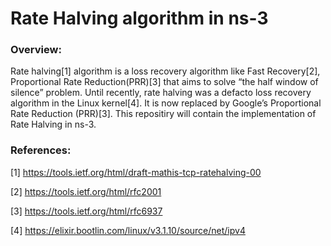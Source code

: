 # Rate Halving algorithm in ns-3

### Overview:
Rate halving[1] algorithm is a loss recovery algorithm like Fast Recovery[2], Proportional Rate Reduction(PRR)[3] that aims to solve “the half window of silence” problem. Until recently, rate halving was a defacto loss recovery algorithm in the Linux kernel[4]. It is now replaced by Google’s Proportional Rate Reduction (PRR)[3]. This repositiry will contain the implementation of Rate Halving in ns-3.

### References:
[1] https://tools.ietf.org/html/draft-mathis-tcp-ratehalving-00

[2] https://tools.ietf.org/html/rfc2001

[3] https://tools.ietf.org/html/rfc6937

[4] https://elixir.bootlin.com/linux/v3.1.10/source/net/ipv4
